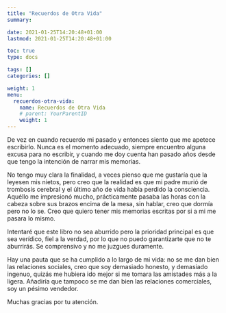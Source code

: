 ```yaml
---
title: "Recuerdos de Otra Vida"
summary:

date: 2021-01-25T14:20:48+01:00
lastmod: 2021-01-25T14:20:48+01:00

toc: true
type: docs

tags: []
categories: []

weight: 1
menu:
  recuerdos-otra-vida:
    name: Recuerdos de Otra Vida
    # parent: YourParentID
    weight: 1
---
```


De vez en cuando recuerdo mi pasado y entonces siento que me apetece escribirlo. Nunca es el momento adecuado, siempre encuentro alguna excusa para no escribir, y cuando me doy cuenta han pasado años desde que tengo la intención de narrar mis memorias.

No tengo muy clara la finalidad, a veces pienso que me gustaría que la leyesen mis nietos, pero creo que la realidad es que mi padre murió de trombosis cerebral y el último año de vida había perdido la consciencia. Aquéllo me impresionó mucho, prácticamente pasaba las horas con la cabeza sobre sus brazos encima de la mesa, sin hablar, creo que dormía pero no lo se. Creo que quiero tener mis memorias escritas por si a mi me pasara lo mismo.

Intentaré que este libro no sea aburrido pero la prioridad principal es que sea verídico, fiel a la verdad, por lo que no puedo garantizarte que no te aburrirás. Se comprensivo y no me juzgues duramente.

Hay una pauta que se ha cumplido a lo largo de mi vida: no se me dan bien las relaciones sociales, creo que soy demasiado honesto, y demasiado ingenuo, quizás me hubiera ido mejor si me tomara las amistades más a la ligera. Añadiría que tampoco se me dan bien las relaciones comerciales, soy un pésimo vendedor.

Muchas gracias por tu atención.
